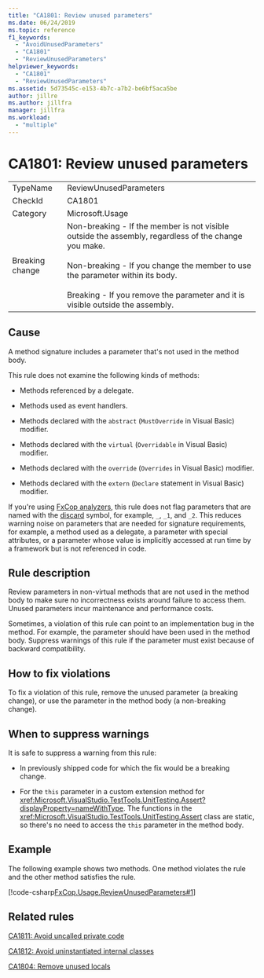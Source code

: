 ```yaml
---
title: "CA1801: Review unused parameters"
ms.date: 06/24/2019
ms.topic: reference
f1_keywords:
  - "AvoidUnusedParameters"
  - "CA1801"
  - "ReviewUnusedParameters"
helpviewer_keywords:
  - "CA1801"
  - "ReviewUnusedParameters"
ms.assetid: 5d73545c-e153-4b7c-a7b2-be6bf5aca5be
author: jillre
ms.author: jillfra
manager: jillfra
ms.workload:
  - "multiple"
---
```

# CA1801: Review unused parameters

|||
|-|-|
|TypeName|ReviewUnusedParameters|
|CheckId|CA1801|
|Category|Microsoft.Usage|
|Breaking change|Non-breaking - If the member is not visible outside the assembly, regardless of the change you make.<br /><br /> Non-breaking - If you change the member to use the parameter within its body.<br /><br /> Breaking - If you remove the parameter and it is visible outside the assembly.|

## Cause

A method signature includes a parameter that's not used in the method body.

This rule does not examine the following kinds of methods:

- Methods referenced by a delegate.

- Methods used as event handlers.

- Methods declared with the `abstract` (`MustOverride` in Visual Basic) modifier.

- Methods declared with the `virtual` (`Overridable` in Visual Basic) modifier.

- Methods declared with the `override` (`Overrides` in Visual Basic) modifier.

- Methods declared with the `extern` (`Declare` statement in Visual Basic) modifier.

If you're using [FxCop analyzers](install-fxcop-analyzers.md), this rule does not flag parameters that are named with the [discard](/dotnet/csharp/discards) symbol, for example, `_`, `_1`, and `_2`. This reduces warning noise on parameters that are needed for signature requirements, for example, a method used as a delegate, a parameter with special attributes, or a parameter whose value is implicitly accessed at run time by a framework but is not referenced in code.

## Rule description

Review parameters in non-virtual methods that are not used in the method body to make sure no incorrectness exists around failure to access them. Unused parameters incur maintenance and performance costs.

Sometimes, a violation of this rule can point to an implementation bug in the method. For example, the parameter should have been used in the method body. Suppress warnings of this rule if the parameter must exist because of backward compatibility.

## How to fix violations

To fix a violation of this rule, remove the unused parameter (a breaking change), or use the parameter in the method body (a non-breaking change).

## When to suppress warnings

It is safe to suppress a warning from this rule:

- In previously shipped code for which the fix would be a breaking change.

- For the `this` parameter in a custom extension method for <xref:Microsoft.VisualStudio.TestTools.UnitTesting.Assert?displayProperty=nameWithType>. The functions in the <xref:Microsoft.VisualStudio.TestTools.UnitTesting.Assert> class are static, so there's no need to access the `this` parameter in the method body.

## Example

The following example shows two methods. One method violates the rule and the other method satisfies the rule.

[!code-csharp[FxCop.Usage.ReviewUnusedParameters#1](../code-quality/codesnippet/CSharp/ca1801-review-unused-parameters_1.cs)]

## Related rules

[CA1811: Avoid uncalled private code](../code-quality/ca1811.md)

[CA1812: Avoid uninstantiated internal classes](../code-quality/ca1812.md)

[CA1804: Remove unused locals](../code-quality/ca1804.md)
